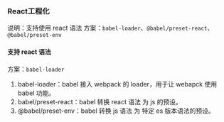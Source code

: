 ### React工程化
说明：支持使用 react 语法
方案：`babel-loader`、`@babel/preset-react`、`@babel/preset-env`

#### 支持 react 语法 
方案：`babel-loader`
1. babel-loader：babel 接入 webpack 的 loader，用于让 webapck 使用 babel 功能。
2. babel/preset-react：babel 转换 react 语法 为 js 的预设。
3. @babel/preset-env：babel 转换 js 语法 为 特定 es 版本语法的预设。

